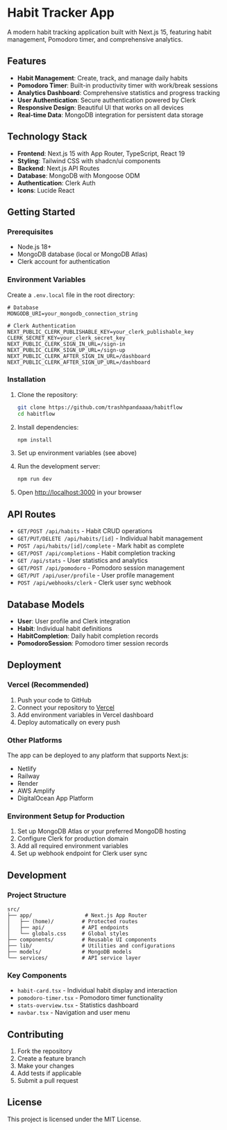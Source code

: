 # Habit Tracker App

A modern habit tracking application built with Next.js 15, featuring habit management, Pomodoro timer, and comprehensive analytics.

## Features

- **Habit Management**: Create, track, and manage daily habits
- **Pomodoro Timer**: Built-in productivity timer with work/break sessions
- **Analytics Dashboard**: Comprehensive statistics and progress tracking
- **User Authentication**: Secure authentication powered by Clerk
- **Responsive Design**: Beautiful UI that works on all devices
- **Real-time Data**: MongoDB integration for persistent data storage

## Technology Stack

- **Frontend**: Next.js 15 with App Router, TypeScript, React 19
- **Styling**: Tailwind CSS with shadcn/ui components
- **Backend**: Next.js API Routes
- **Database**: MongoDB with Mongoose ODM
- **Authentication**: Clerk Auth
- **Icons**: Lucide React

## Getting Started

### Prerequisites

- Node.js 18+ 
- MongoDB database (local or MongoDB Atlas)
- Clerk account for authentication

### Environment Variables

Create a `.env.local` file in the root directory:

```env
# Database
MONGODB_URI=your_mongodb_connection_string

# Clerk Authentication
NEXT_PUBLIC_CLERK_PUBLISHABLE_KEY=your_clerk_publishable_key
CLERK_SECRET_KEY=your_clerk_secret_key
NEXT_PUBLIC_CLERK_SIGN_IN_URL=/sign-in
NEXT_PUBLIC_CLERK_SIGN_UP_URL=/sign-up
NEXT_PUBLIC_CLERK_AFTER_SIGN_IN_URL=/dashboard
NEXT_PUBLIC_CLERK_AFTER_SIGN_UP_URL=/dashboard
```

### Installation

1. Clone the repository:
   ```bash
   git clone https://github.com/trashhpandaaaa/habitflow
   cd habitflow
   ```

2. Install dependencies:
   ```bash
   npm install
   ```

3. Set up environment variables (see above)

4. Run the development server:
   ```bash
   npm run dev
   ```

5. Open [http://localhost:3000](http://localhost:3000) in your browser

## API Routes

- `GET/POST /api/habits` - Habit CRUD operations
- `GET/PUT/DELETE /api/habits/[id]` - Individual habit management
- `POST /api/habits/[id]/complete` - Mark habit as complete
- `GET/POST /api/completions` - Habit completion tracking
- `GET /api/stats` - User statistics and analytics
- `GET/POST /api/pomodoro` - Pomodoro session management
- `GET/PUT /api/user/profile` - User profile management
- `POST /api/webhooks/clerk` - Clerk user sync webhook

## Database Models

- **User**: User profile and Clerk integration
- **Habit**: Individual habit definitions
- **HabitCompletion**: Daily habit completion records
- **PomodoroSession**: Pomodoro timer session records

## Deployment

### Vercel (Recommended)

1. Push your code to GitHub
2. Connect your repository to [Vercel](https://vercel.com)
3. Add environment variables in Vercel dashboard
4. Deploy automatically on every push

### Other Platforms

The app can be deployed to any platform that supports Next.js:

- Netlify
- Railway
- Render
- AWS Amplify
- DigitalOcean App Platform

### Environment Setup for Production

1. Set up MongoDB Atlas or your preferred MongoDB hosting
2. Configure Clerk for production domain
3. Add all required environment variables
4. Set up webhook endpoint for Clerk user sync

## Development

### Project Structure

```
src/
├── app/                 # Next.js App Router
│   ├── (home)/         # Protected routes
│   ├── api/            # API endpoints
│   └── globals.css     # Global styles
├── components/         # Reusable UI components
├── lib/                # Utilities and configurations
├── models/             # MongoDB models
└── services/           # API service layer
```

### Key Components

- `habit-card.tsx` - Individual habit display and interaction
- `pomodoro-timer.tsx` - Pomodoro timer functionality
- `stats-overview.tsx` - Statistics dashboard
- `navbar.tsx` - Navigation and user menu

## Contributing

1. Fork the repository
2. Create a feature branch
3. Make your changes
4. Add tests if applicable
5. Submit a pull request

## License

This project is licensed under the MIT License.
